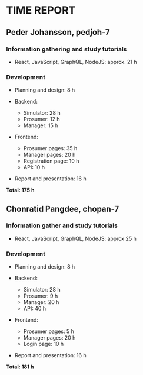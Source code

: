 # TIME REPORT
## Peder Johansson, pedjoh-7
### Information gathering and study tutorials
- React, JavaScript, GraphQL, NodeJS: approx. 21 h

### Development
- Planning and design: 8 h
- Backend:
    - Simulator: 28 h
    - Prosumer: 12 h
    - Manager: 15 h

- Frontend:
    - Prosumer pages: 35 h 
    - Manager pages: 20 h
    - Registration page: 10 h
    - API: 10 h

- Report and presentation: 16 h

**Total: 175 h**

## Chonratid Pangdee, chopan-7
### Information gather and study tutorials
- React, JavaScript, GraphQL, NodeJS: approx 25 h

### Development
- Planning and design: 8 h
- Backend:
    - Simulator: 28 h
    - Prosumer: 9 h
    - Manager: 20 h
    - API: 40 h

- Frontend:
    - Prosumer pages: 5 h 
    - Manager pages: 20 h
    - Login page: 10 h

- Report and presentation: 16 h

**Total: 181 h**
    
